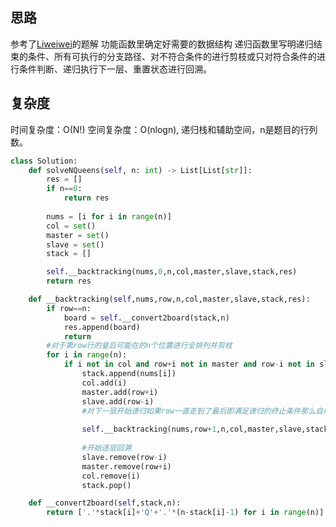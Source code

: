 ## 思路
参考了[Liweiwei](https://leetcode-cn.com/problems/n-queens/solution/gen-ju-di-46-ti-quan-pai-lie-de-hui-su-suan-fa-si-/)的题解
功能函数里确定好需要的数据结构
递归函数里写明递归结束的条件、所有可执行的分支路径、对不符合条件的进行剪枝或只对符合条件的进行条件判断、递归执行下一层、重置状态进行回溯。
## 复杂度
时间复杂度：O(N!)
空间复杂度：O(nlogn), 递归栈和辅助空间，n是题目的行列数。

```python
class Solution:
    def solveNQueens(self, n: int) -> List[List[str]]:
        res = []
        if n==0:
            return res
        
        nums = [i for i in range(n)]
        col = set()
        master = set()
        slave = set()
        stack = []

        self.__backtracking(nums,0,n,col,master,slave,stack,res)
        return res

    def __backtracking(self,nums,row,n,col,master,slave,stack,res):
        if row==n:
            board = self.__convert2board(stack,n)
            res.append(board)
            return 
        #对于第row行的皇后可能在的n个位置进行全排列并剪枝
        for i in range(n):
            if i not in col and row+i not in master and row-i not in slave:
                stack.append(nums[i])
                col.add(i)
                master.add(row+i)
                slave.add(row-i)
                #对下一层开始递归如果row一直走到了最后即满足递归的终止条件那么自动将该路径加入到结果集中，
                
                self.__backtracking(nums,row+1,n,col,master,slave,stack,res)
                
                #开始逐层回溯
                slave.remove(row-i)
                master.remove(row+i)
                col.remove(i)
                stack.pop()

    def __convert2board(self,stack,n):
        return ['.'*stack[i]+'Q'+'.'*(n-stack[i]-1) for i in range(n)]
```
